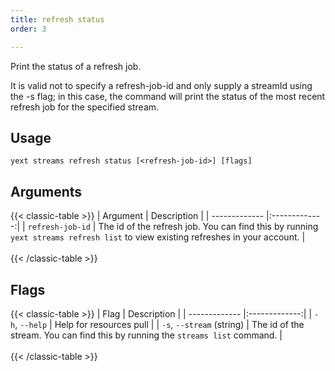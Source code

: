 ```yaml
---
title: refresh status
order: 3

---
```


Print the status of a refresh job.

It is valid not to specify a refresh-job-id and only supply a streamId using the -s flag; in this case, the command will print the status of the most recent refresh job for the specified stream. 

## Usage
```cli
yext streams refresh status [<refresh-job-id>] [flags]
```

## Arguments

{{< classic-table >}}
| Argument     | Description   |
| ------------- |:-------------:|
| `refresh-job-id`    | The id of the refresh job. You can find this by running `yext streams refresh list` to view existing refreshes in your account.  |
\
\
{{< /classic-table >}}



## Flags

{{< classic-table >}}
| Flag     | Description   |
| ------------- |:-------------:|
| `-h`, `--help`    | Help for resources pull |
| `-s`, `--stream` (string)   | The id of the stream. You can find this by running the `streams list` command. |
\
\
{{< /classic-table >}}



